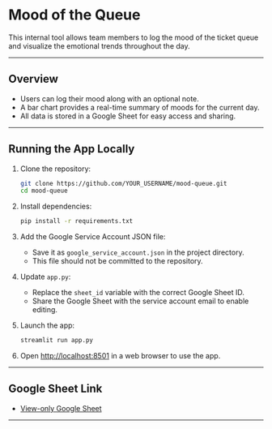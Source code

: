 # Mood of the Queue

This internal tool allows team members to log the mood of the ticket queue and visualize the emotional trends throughout the day.

---

## Overview

- Users can log their mood along with an optional note.
- A bar chart provides a real-time summary of moods for the current day.
- All data is stored in a Google Sheet for easy access and sharing.

---

## Running the App Locally

1. Clone the repository:
    ```bash
    git clone https://github.com/YOUR_USERNAME/mood-queue.git
    cd mood-queue
    ```

2. Install dependencies:
    ```bash
    pip install -r requirements.txt
    ```

3. Add the Google Service Account JSON file:
    - Save it as `google_service_account.json` in the project directory.
    - This file should not be committed to the repository.

4. Update `app.py`:
    - Replace the `sheet_id` variable with the correct Google Sheet ID.
    - Share the Google Sheet with the service account email to enable editing.

5. Launch the app:
    ```bash
    streamlit run app.py
    ```

6. Open [http://localhost:8501](http://localhost:8501) in a web browser to use the app.

---

## Google Sheet Link

- [View-only Google Sheet](https://docs.google.com/spreadsheets/d/14jxf9L3UrFXDG6H_IYRvpFp7RhqL6DOv5q658DmpVKs/edit?usp=sharing)

---
